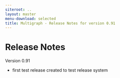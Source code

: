 ```yaml
---
siteroot: ..
layout: master
menu-download: selected
title: Multigraph - Release Notes for version 0.91
---
```

Release Notes
=============

Version 0.91
  * first test release created to test release system
  
